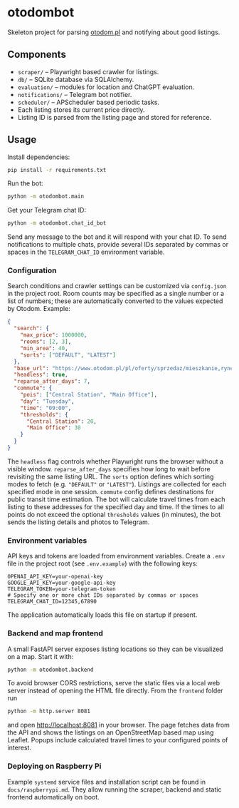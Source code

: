# otodombot

Skeleton project for parsing [otodom.pl](https://www.otodom.pl) and notifying about good listings.

## Components

- `scraper/` – Playwright based crawler for listings.
- `db/` – SQLite database via SQLAlchemy.
- `evaluation/` – modules for location and ChatGPT evaluation.
- `notifications/` – Telegram bot notifier.
- `scheduler/` – APScheduler based periodic tasks.
- Each listing stores its current price directly.
- Listing ID is parsed from the listing page and stored for reference.

## Usage

Install dependencies:

```bash
pip install -r requirements.txt
```

Run the bot:

```bash
python -m otodombot.main
```

Get your Telegram chat ID:

```bash
python -m otodombot.chat_id_bot
```
Send any message to the bot and it will respond with your chat ID.
To send notifications to multiple chats, provide several IDs separated by commas or spaces in the `TELEGRAM_CHAT_ID` environment variable.

### Configuration

Search conditions and crawler settings can be customized via `config.json` in the project root. Room counts may be specified as a single number or a list of numbers; these are automatically converted to the values expected by Otodom. Example:

```json
{
  "search": {
    "max_price": 1000000,
    "rooms": [2, 3],
    "min_area": 40,
    "sorts": ["DEFAULT", "LATEST"]
  },
  "base_url": "https://www.otodom.pl/pl/oferty/sprzedaz/mieszkanie,rynek-wtorny/warszawa",
  "headless": true,
  "reparse_after_days": 7,
  "commute": {
    "pois": ["Central Station", "Main Office"],
    "day": "Tuesday",
    "time": "09:00",
    "thresholds": {
      "Central Station": 20,
      "Main Office": 30
    }
  }
}
```

The `headless` flag controls whether Playwright runs the browser without a visible window.
`reparse_after_days` specifies how long to wait before revisiting the same listing URL.
The `sorts` option defines which sorting modes to fetch (e.g. `"DEFAULT"` or `"LATEST"`). Listings are collected for each specified mode in one session.
`commute` config defines destinations for public transit time estimation. The bot will
calculate travel times from each listing to these addresses for the specified day and time.
If the times to all points do not exceed the optional `thresholds` values (in minutes),
the bot sends the listing details and photos to Telegram.

### Environment variables

API keys and tokens are loaded from environment variables. Create a `.env` file in the project root (see `.env.example`) with the following keys:

```env
OPENAI_API_KEY=your-openai-key
GOOGLE_API_KEY=your-google-api-key
TELEGRAM_TOKEN=your-telegram-token
# Specify one or more chat IDs separated by commas or spaces
TELEGRAM_CHAT_ID=12345,67890
```

The application automatically loads this file on startup if present.

### Backend and map frontend

A small FastAPI server exposes listing locations so they can be visualized on a map.
Start it with:

```bash
python -m otodombot.backend
```

To avoid browser CORS restrictions, serve the static files via a local web
server instead of opening the HTML file directly. From the `frontend` folder run

```bash
python -m http.server 8081
```

and open [http://localhost:8081](http://localhost:8081) in your browser. The
page fetches data from the API and shows the listings on an OpenStreetMap based
map using Leaflet. Popups include calculated travel times to your configured
points of interest.

### Deploying on Raspberry Pi

Example `systemd` service files and installation script can be found in
`docs/raspberrypi.md`. They allow running the scraper, backend and static
frontend automatically on boot.
